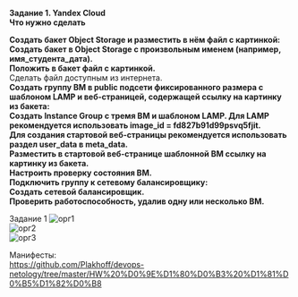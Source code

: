 **Задание 1. Yandex Cloud**<br>
**Что нужно сделать** <br>

**Создать бакет Object Storage и разместить в нём файл с картинкой:** <br>
**Создать бакет в Object Storage с произвольным именем (например, имя_студента_дата).** <br>
**Положить в бакет файл с картинкой.** <br>
Сделать файл доступным из интернета. <br>
**Создать группу ВМ в public подсети фиксированного размера с шаблоном LAMP и веб-страницей, содержащей ссылку на картинку из бакета:** <br>
**Создать Instance Group с тремя ВМ и шаблоном LAMP. Для LAMP рекомендуется использовать image_id = fd827b91d99psvq5fjit.** <br>
**Для создания стартовой веб-страницы рекомендуется использовать раздел user_data в meta_data.** <br>
**Разместить в стартовой веб-странице шаблонной ВМ ссылку на картинку из бакета.** <br>
**Настроить проверку состояния ВМ.** <br>
**Подключить группу к сетевому балансировщику:** <br>
**Создать сетевой балансировщик.** <br>
**Проверить работоспособность, удалив одну или несколько ВМ.** <br>


 Задание 1
 ![орг1](https://github.com/user-attachments/assets/c1a7e69a-c31a-4006-9deb-de2970c2b247) <br>
 ![орг2](https://github.com/user-attachments/assets/85088931-ec39-486d-b7ce-d784a5749328) <br>
 ![орг3](https://github.com/user-attachments/assets/ccfd329e-2fa1-4273-aac9-3939dddfe236) <br>


Манифесты: <br>
https://github.com/Plakhoff/devops-netology/tree/master/HW%20%D0%9E%D1%80%D0%B3%20%D1%81%D0%B5%D1%82%D0%B8 <br>
